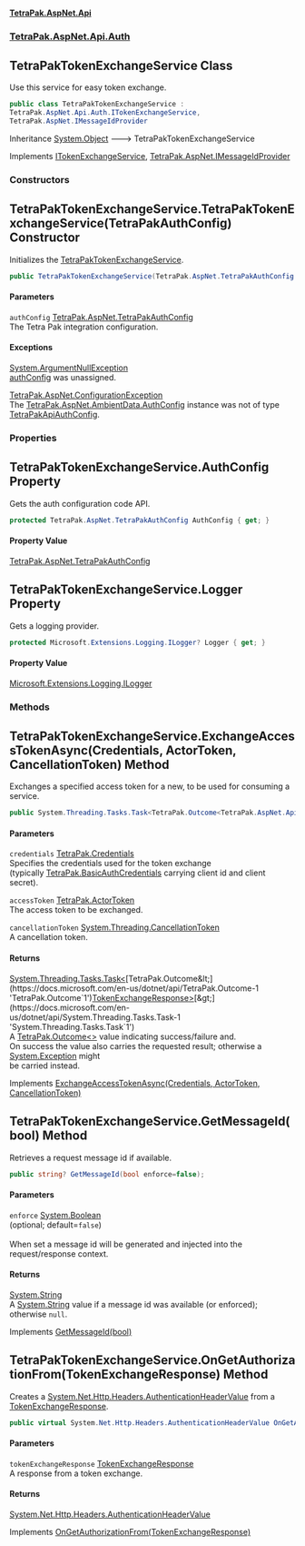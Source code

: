 #### [TetraPak.AspNet.Api](index.md 'index')
### [TetraPak.AspNet.Api.Auth](TetraPak_AspNet_Api_Auth.md 'TetraPak.AspNet.Api.Auth')
## TetraPakTokenExchangeService Class
Use this service for easy token exchange.  
```csharp
public class TetraPakTokenExchangeService :
TetraPak.AspNet.Api.Auth.ITokenExchangeService,
TetraPak.AspNet.IMessageIdProvider
```

Inheritance [System.Object](https://docs.microsoft.com/en-us/dotnet/api/System.Object 'System.Object') &#129106; TetraPakTokenExchangeService  

Implements [ITokenExchangeService](TetraPak_AspNet_Api_Auth_ITokenExchangeService.md 'TetraPak.AspNet.Api.Auth.ITokenExchangeService'), [TetraPak.AspNet.IMessageIdProvider](https://docs.microsoft.com/en-us/dotnet/api/TetraPak.AspNet.IMessageIdProvider 'TetraPak.AspNet.IMessageIdProvider')  
### Constructors
<a name='TetraPak_AspNet_Api_Auth_TetraPakTokenExchangeService_TetraPakTokenExchangeService(TetraPak_AspNet_TetraPakAuthConfig)'></a>
## TetraPakTokenExchangeService.TetraPakTokenExchangeService(TetraPakAuthConfig) Constructor
Initializes the [TetraPakTokenExchangeService](TetraPak_AspNet_Api_Auth_TetraPakTokenExchangeService.md 'TetraPak.AspNet.Api.Auth.TetraPakTokenExchangeService').  
```csharp
public TetraPakTokenExchangeService(TetraPak.AspNet.TetraPakAuthConfig authConfig);
```
#### Parameters
<a name='TetraPak_AspNet_Api_Auth_TetraPakTokenExchangeService_TetraPakTokenExchangeService(TetraPak_AspNet_TetraPakAuthConfig)_authConfig'></a>
`authConfig` [TetraPak.AspNet.TetraPakAuthConfig](https://docs.microsoft.com/en-us/dotnet/api/TetraPak.AspNet.TetraPakAuthConfig 'TetraPak.AspNet.TetraPakAuthConfig')  
The Tetra Pak integration configuration.  
  
#### Exceptions
[System.ArgumentNullException](https://docs.microsoft.com/en-us/dotnet/api/System.ArgumentNullException 'System.ArgumentNullException')  
[authConfig](TetraPak_AspNet_Api_Auth_TetraPakTokenExchangeService.md#TetraPak_AspNet_Api_Auth_TetraPakTokenExchangeService_TetraPakTokenExchangeService(TetraPak_AspNet_TetraPakAuthConfig)_authConfig 'TetraPak.AspNet.Api.Auth.TetraPakTokenExchangeService.TetraPakTokenExchangeService(TetraPak.AspNet.TetraPakAuthConfig).authConfig') was unassigned.  
            
[TetraPak.AspNet.ConfigurationException](https://docs.microsoft.com/en-us/dotnet/api/TetraPak.AspNet.ConfigurationException 'TetraPak.AspNet.ConfigurationException')  
The [TetraPak.AspNet.AmbientData.AuthConfig](https://docs.microsoft.com/en-us/dotnet/api/TetraPak.AspNet.AmbientData.AuthConfig 'TetraPak.AspNet.AmbientData.AuthConfig') instance was not of type [TetraPakApiAuthConfig](TetraPak_AspNet_Api_Auth_TetraPakApiAuthConfig.md 'TetraPak.AspNet.Api.Auth.TetraPakApiAuthConfig').  
  
### Properties
<a name='TetraPak_AspNet_Api_Auth_TetraPakTokenExchangeService_AuthConfig'></a>
## TetraPakTokenExchangeService.AuthConfig Property
Gets the auth configuration code API.  
```csharp
protected TetraPak.AspNet.TetraPakAuthConfig AuthConfig { get; }
```
#### Property Value
[TetraPak.AspNet.TetraPakAuthConfig](https://docs.microsoft.com/en-us/dotnet/api/TetraPak.AspNet.TetraPakAuthConfig 'TetraPak.AspNet.TetraPakAuthConfig')
  
<a name='TetraPak_AspNet_Api_Auth_TetraPakTokenExchangeService_Logger'></a>
## TetraPakTokenExchangeService.Logger Property
Gets a logging provider.  
```csharp
protected Microsoft.Extensions.Logging.ILogger? Logger { get; }
```
#### Property Value
[Microsoft.Extensions.Logging.ILogger](https://docs.microsoft.com/en-us/dotnet/api/Microsoft.Extensions.Logging.ILogger 'Microsoft.Extensions.Logging.ILogger')
  
### Methods
<a name='TetraPak_AspNet_Api_Auth_TetraPakTokenExchangeService_ExchangeAccessTokenAsync(TetraPak_Credentials_TetraPak_ActorToken_System_Threading_CancellationToken)'></a>
## TetraPakTokenExchangeService.ExchangeAccessTokenAsync(Credentials, ActorToken, CancellationToken) Method
Exchanges a specified access token for a new, to be used for consuming a service.  
```csharp
public System.Threading.Tasks.Task<TetraPak.Outcome<TetraPak.AspNet.Api.Auth.TokenExchangeResponse>> ExchangeAccessTokenAsync(TetraPak.Credentials credentials, TetraPak.ActorToken accessToken, System.Threading.CancellationToken cancellationToken);
```
#### Parameters
<a name='TetraPak_AspNet_Api_Auth_TetraPakTokenExchangeService_ExchangeAccessTokenAsync(TetraPak_Credentials_TetraPak_ActorToken_System_Threading_CancellationToken)_credentials'></a>
`credentials` [TetraPak.Credentials](https://docs.microsoft.com/en-us/dotnet/api/TetraPak.Credentials 'TetraPak.Credentials')  
Specifies the credentials used for the token exchange  
(typically [TetraPak.BasicAuthCredentials](https://docs.microsoft.com/en-us/dotnet/api/TetraPak.BasicAuthCredentials 'TetraPak.BasicAuthCredentials') carrying client id and client secret).  
  
<a name='TetraPak_AspNet_Api_Auth_TetraPakTokenExchangeService_ExchangeAccessTokenAsync(TetraPak_Credentials_TetraPak_ActorToken_System_Threading_CancellationToken)_accessToken'></a>
`accessToken` [TetraPak.ActorToken](https://docs.microsoft.com/en-us/dotnet/api/TetraPak.ActorToken 'TetraPak.ActorToken')  
The access token to be exchanged.  
  
<a name='TetraPak_AspNet_Api_Auth_TetraPakTokenExchangeService_ExchangeAccessTokenAsync(TetraPak_Credentials_TetraPak_ActorToken_System_Threading_CancellationToken)_cancellationToken'></a>
`cancellationToken` [System.Threading.CancellationToken](https://docs.microsoft.com/en-us/dotnet/api/System.Threading.CancellationToken 'System.Threading.CancellationToken')  
A cancellation token.  
  
#### Returns
[System.Threading.Tasks.Task&lt;](https://docs.microsoft.com/en-us/dotnet/api/System.Threading.Tasks.Task-1 'System.Threading.Tasks.Task`1')[TetraPak.Outcome&lt;](https://docs.microsoft.com/en-us/dotnet/api/TetraPak.Outcome-1 'TetraPak.Outcome`1')[TokenExchangeResponse](TetraPak_AspNet_Api_Auth_TokenExchangeResponse.md 'TetraPak.AspNet.Api.Auth.TokenExchangeResponse')[&gt;](https://docs.microsoft.com/en-us/dotnet/api/TetraPak.Outcome-1 'TetraPak.Outcome`1')[&gt;](https://docs.microsoft.com/en-us/dotnet/api/System.Threading.Tasks.Task-1 'System.Threading.Tasks.Task`1')  
A [TetraPak.Outcome&lt;&gt;](https://docs.microsoft.com/en-us/dotnet/api/TetraPak.Outcome-1 'TetraPak.Outcome`1') value indicating success/failure and.  
On success the value also carries the requested result; otherwise a [System.Exception](https://docs.microsoft.com/en-us/dotnet/api/System.Exception 'System.Exception') might  
be carried instead.  

Implements [ExchangeAccessTokenAsync(Credentials, ActorToken, CancellationToken)](TetraPak_AspNet_Api_Auth_ITokenExchangeService.md#TetraPak_AspNet_Api_Auth_ITokenExchangeService_ExchangeAccessTokenAsync(TetraPak_Credentials_TetraPak_ActorToken_System_Threading_CancellationToken) 'TetraPak.AspNet.Api.Auth.ITokenExchangeService.ExchangeAccessTokenAsync(TetraPak.Credentials, TetraPak.ActorToken, System.Threading.CancellationToken)')  
  
<a name='TetraPak_AspNet_Api_Auth_TetraPakTokenExchangeService_GetMessageId(bool)'></a>
## TetraPakTokenExchangeService.GetMessageId(bool) Method
Retrieves a request message id if available.   
```csharp
public string? GetMessageId(bool enforce=false);
```
#### Parameters
<a name='TetraPak_AspNet_Api_Auth_TetraPakTokenExchangeService_GetMessageId(bool)_enforce'></a>
`enforce` [System.Boolean](https://docs.microsoft.com/en-us/dotnet/api/System.Boolean 'System.Boolean')  
(optional; default=`false`)<br/>  
When set a message id will be generated and injected into the request/response context.  
  
#### Returns
[System.String](https://docs.microsoft.com/en-us/dotnet/api/System.String 'System.String')  
A [System.String](https://docs.microsoft.com/en-us/dotnet/api/System.String 'System.String') value if a message id was available (or enforced); otherwise `null`.  

Implements [GetMessageId(bool)](https://docs.microsoft.com/en-us/dotnet/api/TetraPak.AspNet.IMessageIdProvider.GetMessageId#TetraPak_AspNet_IMessageIdProvider_GetMessageId_System_Boolean_ 'TetraPak.AspNet.IMessageIdProvider.GetMessageId(System.Boolean)')  
  
<a name='TetraPak_AspNet_Api_Auth_TetraPakTokenExchangeService_OnGetAuthorizationFrom(TetraPak_AspNet_Api_Auth_TokenExchangeResponse)'></a>
## TetraPakTokenExchangeService.OnGetAuthorizationFrom(TokenExchangeResponse) Method
Creates a [System.Net.Http.Headers.AuthenticationHeaderValue](https://docs.microsoft.com/en-us/dotnet/api/System.Net.Http.Headers.AuthenticationHeaderValue 'System.Net.Http.Headers.AuthenticationHeaderValue') from a [TokenExchangeResponse](TetraPak_AspNet_Api_Auth_TokenExchangeResponse.md 'TetraPak.AspNet.Api.Auth.TokenExchangeResponse').   
```csharp
public virtual System.Net.Http.Headers.AuthenticationHeaderValue OnGetAuthorizationFrom(TetraPak.AspNet.Api.Auth.TokenExchangeResponse tokenExchangeResponse);
```
#### Parameters
<a name='TetraPak_AspNet_Api_Auth_TetraPakTokenExchangeService_OnGetAuthorizationFrom(TetraPak_AspNet_Api_Auth_TokenExchangeResponse)_tokenExchangeResponse'></a>
`tokenExchangeResponse` [TokenExchangeResponse](TetraPak_AspNet_Api_Auth_TokenExchangeResponse.md 'TetraPak.AspNet.Api.Auth.TokenExchangeResponse')  
A response from a token exchange.    
  
#### Returns
[System.Net.Http.Headers.AuthenticationHeaderValue](https://docs.microsoft.com/en-us/dotnet/api/System.Net.Http.Headers.AuthenticationHeaderValue 'System.Net.Http.Headers.AuthenticationHeaderValue')  

Implements [OnGetAuthorizationFrom(TokenExchangeResponse)](TetraPak_AspNet_Api_Auth_ITokenExchangeService.md#TetraPak_AspNet_Api_Auth_ITokenExchangeService_OnGetAuthorizationFrom(TetraPak_AspNet_Api_Auth_TokenExchangeResponse) 'TetraPak.AspNet.Api.Auth.ITokenExchangeService.OnGetAuthorizationFrom(TetraPak.AspNet.Api.Auth.TokenExchangeResponse)')  
  
